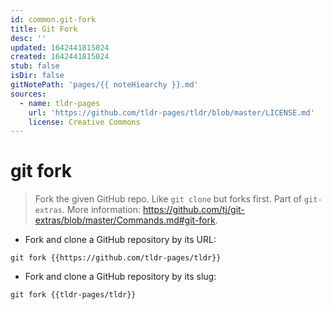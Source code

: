 ```yaml
---
id: common.git-fork
title: Git Fork
desc: ''
updated: 1642441815024
created: 1642441815024
stub: false
isDir: false
gitNotePath: 'pages/{{ noteHiearchy }}.md'
sources:
  - name: tldr-pages
    url: 'https://github.com/tldr-pages/tldr/blob/master/LICENSE.md'
    license: Creative Commons
---
```

# git fork

> Fork the given GitHub repo. Like `git clone` but forks first.
> Part of `git-extras`.
> More information: <https://github.com/tj/git-extras/blob/master/Commands.md#git-fork>.

- Fork and clone a GitHub repository by its URL:

`git fork {{https://github.com/tldr-pages/tldr}}`

- Fork and clone a GitHub repository by its slug:

`git fork {{tldr-pages/tldr}}`

